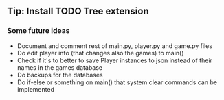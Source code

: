## Tip: Install TODO Tree extension

### Some future ideas

- Document and comment rest of main.py, player.py and game.py files
- Do edit player info (that changes also the games) to main()
- Check if it's to better to save Player instances to json instead of their names in the games database
- Do backups for the databases
- Do if-else or something on main() that system clear commands can be implemented
